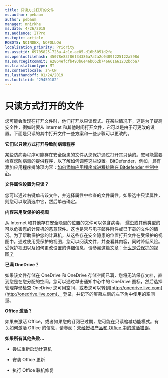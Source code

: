 ```yaml
---
title: 只读方式打开的文件
ms.author: pebaum
author: pebaum
manager: mnirkhe
ms.date: 4/26/2018
ms.audience: ITPro
ms.topic: article
ROBOTS: NOINDEX, NOFOLLOW
localization_priority: Priority
ms.assetid: 69705825-723a-4c1e-ae85-d16b5051d2fe
ms.openlocfilehash: 45078e83f86f34386a7a2a2c0409f225122a598d
ms.sourcegitcommit: e2864efcfb493b6e46b662b746661a61232bdba7
ms.translationtype: MT
ms.contentlocale: zh-CN
ms.lasthandoff: 01/24/2019
ms.locfileid: "29459182"
---
```

# <a name="file-open-read-only"></a>只读方式打开的文件

您可能会发现在打开文件时，他们打开以只读模式。在某些情况下，这是为了提高安全性，例如时要从 internet 和其他时间打开文件，它可以是由于可更改的设置。下面是只读的其中打开文件一些方案和一些步骤可以更改的。
  
 **它们以只读方式打开导致防病毒程序**
  
某些防病毒程序可能存在安全隐患的文件从您保护通过打开其只读的。您可能需要检查您防病毒的提供程序，以了解如何调整这些设置。BitDefender，例如，具有添加应用程序排除项内容：[如何添加应用程序或进程排除在 Bitdefender 控制中心](https://www.bitdefender.com/support/how-to-add-application-or-process-exclusions-in-bitdefender-control-center-1119.mdl)。
  
 **文件属性设置为只读？**
  
您可以通过右键单击该文件，并选择属性中检查的文件属性。如果选中只读属性，则您可以取消选中它，然后单击确定。
  
 **内容采用受保护的视图**
  
从 Internet 和其他存在安全隐患的位置的文件可以包含病毒、 蠕虫或其他类型的可以危害您的计算机的恶意软件。这也是常与电子邮件附件或已下载的文件的情况。为了帮助保护您的计算机，从这些存在安全隐患的位置打开文件在受保护的视图中。通过使用受保护的视图，您可以阅读文件，并查看其内容，同时降低风险。受保护视图以及如何更改设置的详细信息，请参阅这篇文章：[什么是受保护的视图？](https://support.office.com/en-us/article/d6f09ac7-e6b9-4495-8e43-2bbcdbcb6653)
  
 **已满 OneDrive？**
  
如果该文件存储在 OneDrive 和 OneDrive 存储空间已满，您将无法保存文档，直到您是在您分配的空间。您可以通过单击通知中心中的 OneDrive 图标，然后选择管理存储检查 OneDrive 您可用空间，或者您可以转到[http://onedrive.live.com](http://onedrive.live.com)、 登录，并记下的屏幕左侧的左下角中使用的空间量。
  
 **Office 激活？**
  
如果未激活 Office，或者如果您的订阅已过期，您可能在只读缩减功能模式。有关如何激活 Office 的信息，请参阅：[未经授权产品和 Office 中的激活错误](https://support.office.com/en-us/article/0d23d3c0-c19c-4b2f-9845-5344fedc4380)。
  
 **如果所有其他失败...**
  
- 尝试重新启动计算机
    
- 安装 Office 更新
    
- 执行 Office 联机修复
    

